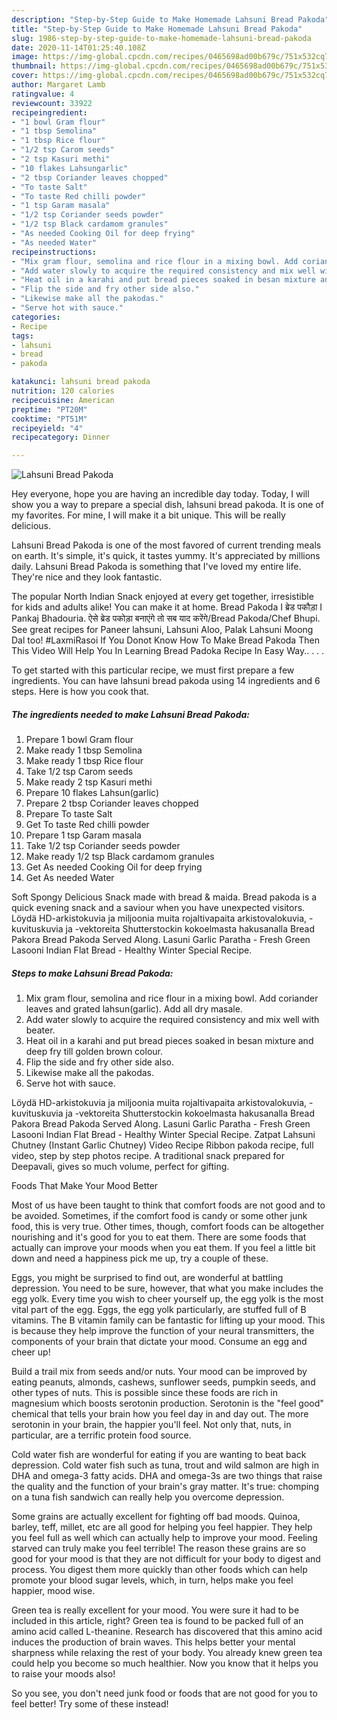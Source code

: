 ```yaml
---
description: "Step-by-Step Guide to Make Homemade Lahsuni Bread Pakoda"
title: "Step-by-Step Guide to Make Homemade Lahsuni Bread Pakoda"
slug: 1986-step-by-step-guide-to-make-homemade-lahsuni-bread-pakoda
date: 2020-11-14T01:25:40.108Z
image: https://img-global.cpcdn.com/recipes/0465698ad00b679c/751x532cq70/lahsuni-bread-pakoda-recipe-main-photo.jpg
thumbnail: https://img-global.cpcdn.com/recipes/0465698ad00b679c/751x532cq70/lahsuni-bread-pakoda-recipe-main-photo.jpg
cover: https://img-global.cpcdn.com/recipes/0465698ad00b679c/751x532cq70/lahsuni-bread-pakoda-recipe-main-photo.jpg
author: Margaret Lamb
ratingvalue: 4
reviewcount: 33922
recipeingredient:
- "1 bowl Gram flour"
- "1 tbsp Semolina"
- "1 tbsp Rice flour"
- "1/2 tsp Carom seeds"
- "2 tsp Kasuri methi"
- "10 flakes Lahsungarlic"
- "2 tbsp Coriander leaves chopped"
- "To taste Salt"
- "To taste Red chilli powder"
- "1 tsp Garam masala"
- "1/2 tsp Coriander seeds powder"
- "1/2 tsp Black cardamom granules"
- "As needed Cooking Oil for deep frying"
- "As needed Water"
recipeinstructions:
- "Mix gram flour, semolina and rice flour in a mixing bowl. Add coriander leaves and grated lahsun(garlic). Add all dry masale."
- "Add water slowly to acquire the required consistency and mix well with beater."
- "Heat oil in a karahi and put bread pieces soaked in besan mixture and deep fry till golden brown colour."
- "Flip the side and fry other side also."
- "Likewise make all the pakodas."
- "Serve hot with sauce."
categories:
- Recipe
tags:
- lahsuni
- bread
- pakoda

katakunci: lahsuni bread pakoda 
nutrition: 120 calories
recipecuisine: American
preptime: "PT20M"
cooktime: "PT51M"
recipeyield: "4"
recipecategory: Dinner

---
```



![Lahsuni Bread Pakoda](https://img-global.cpcdn.com/recipes/0465698ad00b679c/751x532cq70/lahsuni-bread-pakoda-recipe-main-photo.jpg)

Hey everyone, hope you are having an incredible day today. Today, I will show you a way to prepare a special dish, lahsuni bread pakoda. It is one of my favorites. For mine, I will make it a bit unique. This will be really delicious.

Lahsuni Bread Pakoda is one of the most favored of current trending meals on earth. It's simple, it's quick, it tastes yummy. It's appreciated by millions daily. Lahsuni Bread Pakoda is something that I've loved my entire life. They're nice and they look fantastic.

The popular North Indian Snack enjoyed at every get together, irresistible for kids and adults alike! You can make it at home. Bread Pakoda I ब्रेड पकौड़ा I Pankaj Bhadouria. ऐसे ब्रेड पकोड़ा बनाएंगे तो सब याद करेंगे/Bread Pakoda/Chef Bhupi. See great recipes for Paneer lahsuni, Lahsuni Aloo, Palak Lahsuni Moong Dal too! #LaxmiRasoi If You Donot Know How To Make Bread Pakoda Then This Video Will Help You In Learning Bread Padoka Recipe In Easy Way.. . . .


To get started with this particular recipe, we must first prepare a few ingredients. You can have lahsuni bread pakoda using 14 ingredients and 6 steps. Here is how you cook that.

<!--inarticleads1-->

##### The ingredients needed to make Lahsuni Bread Pakoda:

1. Prepare 1 bowl Gram flour
1. Make ready 1 tbsp Semolina
1. Make ready 1 tbsp Rice flour
1. Take 1/2 tsp Carom seeds
1. Make ready 2 tsp Kasuri methi
1. Prepare 10 flakes Lahsun(garlic)
1. Prepare 2 tbsp Coriander leaves chopped
1. Prepare To taste Salt
1. Get To taste Red chilli powder
1. Prepare 1 tsp Garam masala
1. Take 1/2 tsp Coriander seeds powder
1. Make ready 1/2 tsp Black cardamom granules
1. Get As needed Cooking Oil for deep frying
1. Get As needed Water


Soft Spongy Delicious Snack made with bread &amp; maida. Bread pakoda is a quick evening snack and a saviour when you have unexpected visitors. Löydä HD-arkistokuvia ja miljoonia muita rojaltivapaita arkistovalokuvia, -kuvituskuvia ja -vektoreita Shutterstockin kokoelmasta hakusanalla Bread Pakora Bread Pakoda Served Along. Lasuni Garlic Paratha - Fresh Green Lasooni Indian Flat Bread - Healthy Winter Special Recipe. 

<!--inarticleads2-->

##### Steps to make Lahsuni Bread Pakoda:

1. Mix gram flour, semolina and rice flour in a mixing bowl. Add coriander leaves and grated lahsun(garlic). Add all dry masale.
1. Add water slowly to acquire the required consistency and mix well with beater.
1. Heat oil in a karahi and put bread pieces soaked in besan mixture and deep fry till golden brown colour.
1. Flip the side and fry other side also.
1. Likewise make all the pakodas.
1. Serve hot with sauce.


Löydä HD-arkistokuvia ja miljoonia muita rojaltivapaita arkistovalokuvia, -kuvituskuvia ja -vektoreita Shutterstockin kokoelmasta hakusanalla Bread Pakora Bread Pakoda Served Along. Lasuni Garlic Paratha - Fresh Green Lasooni Indian Flat Bread - Healthy Winter Special Recipe. Zatpat Lahsuni Chutney (Instant Garlic Chutney) Video Recipe Ribbon pakoda recipe, full video, step by step photos recipe. A traditional snack prepared for Deepavali, gives so much volume, perfect for gifting. 

Foods That Make Your Mood Better


Most of us have been taught to think that comfort foods are not good and to be avoided. Sometimes, if the comfort food is candy or some other junk food, this is very true. Other times, though, comfort foods can be altogether nourishing and it's good for you to eat them. There are some foods that actually can improve your moods when you eat them. If you feel a little bit down and need a happiness pick me up, try a couple of these.

Eggs, you might be surprised to find out, are wonderful at battling depression. You need to be sure, however, that what you make includes the egg yolk. Every time you wish to cheer yourself up, the egg yolk is the most vital part of the egg. Eggs, the egg yolk particularly, are stuffed full of B vitamins. The B vitamin family can be fantastic for lifting up your mood. This is because they help improve the function of your neural transmitters, the components of your brain that dictate your mood. Consume an egg and cheer up!

Build a trail mix from seeds and/or nuts. Your mood can be improved by eating peanuts, almonds, cashews, sunflower seeds, pumpkin seeds, and other types of nuts. This is possible since these foods are rich in magnesium which boosts serotonin production. Serotonin is the "feel good" chemical that tells your brain how you feel day in and day out. The more serotonin in your brain, the happier you'll feel. Not only that, nuts, in particular, are a terrific protein food source.

Cold water fish are wonderful for eating if you are wanting to beat back depression. Cold water fish such as tuna, trout and wild salmon are high in DHA and omega-3 fatty acids. DHA and omega-3s are two things that raise the quality and the function of your brain's gray matter. It's true: chomping on a tuna fish sandwich can really help you overcome depression. 

Some grains are actually excellent for fighting off bad moods. Quinoa, barley, teff, millet, etc are all good for helping you feel happier. They help you feel full as well which can actually help to improve your mood. Feeling starved can truly make you feel terrible! The reason these grains are so good for your mood is that they are not difficult for your body to digest and process. You digest them more quickly than other foods which can help promote your blood sugar levels, which, in turn, helps make you feel happier, mood wise.

Green tea is really excellent for your mood. You were sure it had to be included in this article, right? Green tea is found to be packed full of an amino acid called L-theanine. Research has discovered that this amino acid induces the production of brain waves. This helps better your mental sharpness while relaxing the rest of your body. You already knew green tea could help you become so much healthier. Now you know that it helps you to raise your moods also!

So you see, you don't need junk food or foods that are not good for you to feel better! Try some of these instead!

